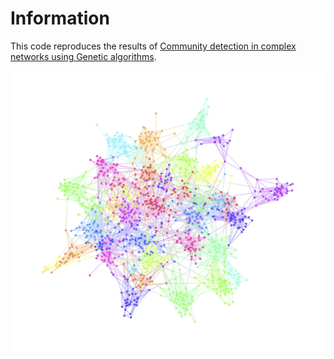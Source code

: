 # Information

This code reproduces the results of [Community detection in complex networks using Genetic algorithms](https://github.com/SimonNick/genetic-algorithm-community-detection/blob/master/Community%20detection%20in%20complex%20networks%20using%20Genetic%20algorithms.pdf).

![](https://github.com/SimonNick/genetic-algorithm-community-detection/blob/master/communities.jpg)
